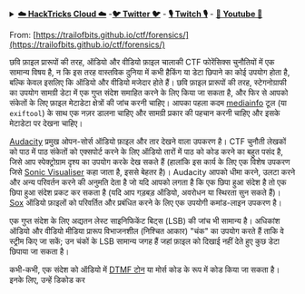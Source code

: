 <details>

<summary><a href="https://cloud.hacktricks.xyz/pentesting-cloud/pentesting-cloud-methodology"><strong>☁️ HackTricks Cloud ☁️</strong></a> -<a href="https://twitter.com/hacktricks_live"><strong>🐦 Twitter 🐦</strong></a> - <a href="https://www.twitch.tv/hacktricks_live/schedule"><strong>🎙️ Twitch 🎙️</strong></a> - <a href="https://www.youtube.com/@hacktricks_LIVE"><strong>🎥 Youtube 🎥</strong></a></summary>

- क्या आप किसी **साइबर सुरक्षा कंपनी** में काम करते हैं? क्या आप अपनी कंपनी को **HackTricks में विज्ञापित** देखना चाहते हैं? या क्या आपको **PEASS की नवीनतम संस्करण या HackTricks को PDF में डाउनलोड करने का उपयोग** करना चाहिए? [**सदस्यता योजनाएं**](https://github.com/sponsors/carlospolop) की जांच करें!

- [**The PEASS Family**](https://opensea.io/collection/the-peass-family) की खोज करें, हमारा विशेष संग्रह [**NFTs**](https://opensea.io/collection/the-peass-family)

- [**आधिकारिक PEASS & HackTricks swag**](https://peass.creator-spring.com) प्राप्त करें

- **शामिल हों** [**💬**](https://emojipedia.org/speech-balloon/) [**Discord समूह**](https://discord.gg/hRep4RUj7f) या [**टेलीग्राम समूह**](https://t.me/peass) में या **Twitter** पर **फॉलो** करें [**🐦**](https://github.com/carlospolop/hacktricks/tree/7af18b62b3bdc423e11444677a6a73d4043511e9/\[https:/emojipedia.org/bird/README.md)[**@carlospolopm**](https://twitter.com/hacktricks_live)**.**

- **हैकिंग ट्रिक्स साझा करें** [hacktricks रेपो](https://github.com/carlospolop/hacktricks) और [hacktricks-cloud रेपो](https://github.com/carlospolop/hacktricks-cloud) में PR जमा करके।

</details>


From: [https://trailofbits.github.io/ctf/forensics/](https://trailofbits.github.io/ctf/forensics/)

छवि फ़ाइल प्रारूपों की तरह, ऑडियो और वीडियो फ़ाइल चालाकी CTF फोरेंसिक्स चुनौतियों में एक सामान्य विषय है, न कि इस तरह वास्तविक दुनिया में कभी हैकिंग या डेटा छिपाने का कोई उपयोग होता है, बल्कि केवल इसलिए कि ऑडियो और वीडियो मजेदार होते हैं। छवि फ़ाइल प्रारूपों की तरह, स्टेगनोग्राफी का उपयोग सामग्री डेटा में एक गुप्त संदेश समाहित करने के लिए किया जा सकता है, और फिर से आपको संकेतों के लिए फ़ाइल मेटाडेटा क्षेत्रों की जांच करनी चाहिए। आपका पहला कदम [mediainfo](https://mediaarea.net/en/MediaInfo) टूल (या `exiftool`) के साथ एक नज़र डालना चाहिए और सामग्री प्रकार की पहचान करनी चाहिए और इसके मेटाडेटा पर देखना चाहिए।

[Audacity](http://www.audacityteam.org/) प्रमुख ओपन-सोर्स ऑडियो फ़ाइल और तार देखने वाला उपकरण है। CTF चुनौती लेखकों को पाठ में पाठ संकेतों को एक्सपोर्ट करने के लिए ऑडियो तारों में पाठ को कोड करने का बहुत पसंद है, जिसे आप स्पेक्ट्रोग्राम दृश्य का उपयोग करके देख सकते हैं (हालांकि इस कार्य के लिए एक विशेष उपकरण जिसे [Sonic Visualiser](http://www.sonicvisualiser.org/) कहा जाता है, इससे बेहतर है)। Audacity आपको धीमा करने, उलटा करने और अन्य परिवर्तन करने की अनुमति देता है जो यदि आपको लगता है कि एक छिपा हुआ संदेश है तो एक छिपा हुआ संदेश प्रकट कर सकता है (यदि आप गड़बड़ ऑडियो, अवरोधन या स्थिरता सुन सकते हैं)। [Sox](http://sox.sourceforge.net/) ऑडियो फ़ाइलों को परिवर्तित और प्रबंधित करने के लिए एक उपयोगी कमांड-लाइन उपकरण है।

एक गुप्त संदेश के लिए अद्यतन लेस्ट साइनिफिकेंट बिट्स (LSB) की जांच भी सामान्य है। अधिकांश ऑडियो और वीडियो मीडिया प्रारूप विभाजनशील (निश्चित आकार) "चंक" का उपयोग करते हैं ताकि वे स्ट्रीम किए जा सकें; उन चंकों के LSB सामान्य जगह हैं जहां फ़ाइल को दिखाई नहीं देते हुए कुछ डेटा छिपाया जा सकता है।

कभी-कभी, एक संदेश को ऑडियो में [DTMF टोन](http://dialabc.com/sound/detect/index.html) या मोर्स कोड के रूप में कोड किया जा सकता है। इनके लिए, उन्हें डिकोड कर
